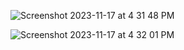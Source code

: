 
![Screenshot 2023-11-17 at 4 31 48 PM](https://github.com/Innovators2023/Innovators2023/assets/144941532/05e87c46-1a9a-4a26-b00b-13b486e057cd)

![Screenshot 2023-11-17 at 4 32 01 PM](https://github.com/Innovators2023/Innovators2023/assets/144941532/99454fd4-379e-4a52-9dd2-ed395ff1ec84)

